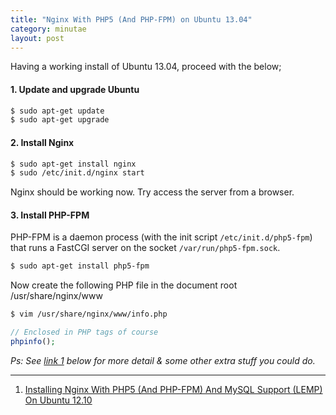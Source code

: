 ```yaml
---
title: "Nginx With PHP5 (And PHP-FPM) on Ubuntu 13.04"
category: minutae
layout: post
---
```


Having a working install of Ubuntu 13.04, proceed with the below;

#### 1. Update and upgrade Ubuntu

``` bash
$ sudo apt-get update
$ sudo apt-get upgrade
```

#### 2. Install Nginx

``` bash
$ sudo apt-get install nginx
$ sudo /etc/init.d/nginx start
```

Nginx should be working now. Try access the server from a browser.

#### 3. Install PHP-FPM

PHP-FPM is a daemon process (with the init script `/etc/init.d/php5-fpm`) that
runs a FastCGI server on the socket `/var/run/php5-fpm.sock`.

``` bash
$ sudo apt-get install php5-fpm
```

Now create the following PHP file in the document root /usr/share/nginx/www

``` bash
$ vim /usr/share/nginx/www/info.php
```

``` php
// Enclosed in PHP tags of course
phpinfo();
```

_Ps: See [link 1][1] below for more detail & some other extra stuff you could
do._

---

1. [Installing Nginx With PHP5 (And PHP-FPM) And MySQL Support (LEMP) On Ubuntu 12.10][1]

[1]: http://www.howtoforge.com/installing-nginx-with-php5-and-php-fpm-and-mysql-support-lemp-on-ubuntu-12.10
